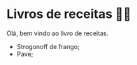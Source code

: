 # Livros de receitas :man_cook:

Olá, bem vindo ao livro de receitas.

- Strogonoff de frango;
- Pave;